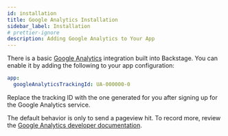 ```yaml
---
id: installation
title: Google Analytics Installation
sidebar_label: Installation
# prettier-ignore
description: Adding Google Analytics to Your App
---
```


There is a basic
[Google Analytics](https://marketingplatform.google.com/about/analytics/)
integration built into Backstage. You can enable it by adding the following to
your app configuration:

```yaml
app:
  googleAnalyticsTrackingId: UA-000000-0
```

Replace the tracking ID with the one generated for you after signing up for the
Google Analytics service.

The default behavior is only to send a pageview hit. To record more, review the
[Google Analytics developer documentation](https://developers.google.com/analytics/devguides/collection/gtagjs).
